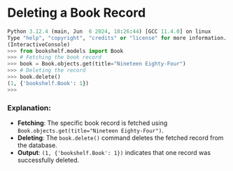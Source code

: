 # Deleting a Book Record
```python
Python 3.12.4 (main, Jun  6 2024, 18:26:44) [GCC 11.4.0] on linux
Type "help", "copyright", "credits" or "license" for more information.
(InteractiveConsole)
>>> from bookshelf.models import Book
>>> # Fetching the book record 
>>> book = Book.objects.get(title="Nineteen Eighty-Four")
>>> # Deleting the record 
>>> book.delete()
(1, {'bookshelf.Book': 1})
>>> 
```
### Explanation:
- **Fetching**: The specific book record is fetched using `Book.objects.get(title="Nineteen Eighty-Four")`.
- **Deleting**: The `book.delete()` command deletes the fetched record from the database.
- **Output**: `(1, {'bookshelf.Book': 1})` indicates that one record was successfully deleted.
